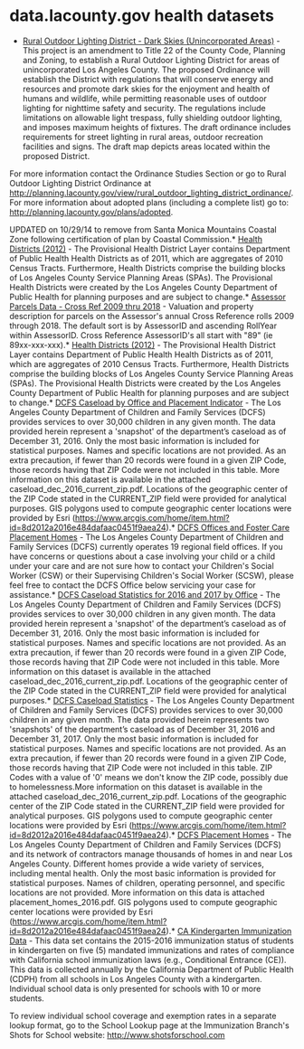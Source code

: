 # data.lacounty.gov health datasets
* [Rural Outdoor Lighting District - Dark Skies (Unincorporated Areas)](https://data.lacounty.gov/d/sbc8-tfuf) - This project is an amendment to Title 22 of the County Code, Planning and Zoning, to establish a Rural Outdoor Lighting District for areas of unincorporated Los Angeles County. The proposed Ordinance will establish the District with regulations that will conserve energy and resources and promote dark skies for the enjoyment and health of humans and wildlife, while permitting reasonable uses of outdoor lighting for nighttime safety and security. The regulations include limitations on allowable light trespass, fully shielding outdoor lighting, and imposes maximum heights of fixtures. The draft ordinance includes requirements for street lighting in rural areas, outdoor recreation facilities and signs. The draft map depicts areas located within the proposed District.

For more information contact the Ordinance Studies Section or go to Rural Outdoor Lighting District Ordinance at http://planning.lacounty.gov/view/rural_outdoor_lighting_district_ordinance/.  For more information about adopted plans (including a complete list) go to:  http://planning.lacounty.gov/plans/adopted.  

UPDATED on 10/29/14 to remove from Santa Monica Mountains Coastal Zone following certification of plan by Coastal Commission.* [Health Districts (2012)](https://data.lacounty.gov/d/7yts-2b49) - The Provisional Health District Layer contains Department of Public Health Health Districts as of 2011, which are aggregates of 2010 Census Tracts. Furthermore, Health Districts comprise the building blocks of Los Angeles County Service Planning Areas (SPAs). The Provisional Health Districts were created by the Los Angeles County Department of Public Health for planning purposes and are subject to change.* [Assessor Parcels Data - Cross Ref 2009 thru 2018](https://data.lacounty.gov/d/wked-mw3k) - Valuation and property description for parcels on the Assessor's annual Cross Reference rolls 2009 through 2018. The default sort is by AssessorID and ascending RollYear within AssessorID.  Cross Reference AssessorID's all start with "89" (ie 89xx-xxx-xxx).* [Health Districts (2012)](https://data.lacounty.gov/d/7yts-2b49) - The Provisional Health District Layer contains Department of Public Health Health Districts as of 2011, which are aggregates of 2010 Census Tracts. Furthermore, Health Districts comprise the building blocks of Los Angeles County Service Planning Areas (SPAs). The Provisional Health Districts were created by the Los Angeles County Department of Public Health for planning purposes and are subject to change.* [DCFS Caseload by Office and Placement Indicator](https://data.lacounty.gov/d/7kw5-y5h5) - The Los Angeles County Department of Children and Family Services (DCFS) provides services to over 30,000 children in any given month. The data provided herein represent a 'snapshot' of the department’s caseload as of December 31, 2016. Only the most basic information is included for statistical purposes. Names and specific locations are not provided. As an extra precaution, if fewer than 20 records were found in a given ZIP Code, those records having that ZIP Code were not included in this table. More information on this dataset is available in the attached caseload_dec_2016_current_zip.pdf. Locations of the geographic center of the ZIP Code stated in the CURRENT_ZIP field were provided for analytical purposes. GIS polygons used to compute geographic center locations were provided by Esri (https://www.arcgis.com/home/item.html?id=8d2012a2016e484dafaac0451f9aea24).* [DCFS Offices and Foster Care Placement Homes](https://data.lacounty.gov/d/xwu5-q4x2) - The Los Angeles County Department of Children and Family Services (DCFS) currently operates 19 regional field offices. If you have concerns or questions about a case involving your child or a child under your care and are not sure how to contact your Children's Social Worker (CSW) or their Supervising Children's Social Worker (SCSW), please feel free to contact the DCFS Office below servicing your case for assistance.* [DCFS Caseload Statistics for 2016 and 2017 by Office](https://data.lacounty.gov/d/wu7y-bf2y) - The Los Angeles County Department of Children and Family Services (DCFS) provides services to over 30,000 children in any given month. The data provided herein represent a 'snapshot' of the department’s caseload as of December 31, 2016. Only the most basic information is included for statistical purposes. Names and specific locations are not provided. As an extra precaution, if fewer than 20 records were found in a given ZIP Code, those records having that ZIP Code were not included in this table. More information on this dataset is available in the attached caseload_dec_2016_current_zip.pdf. Locations of the geographic center of the ZIP Code stated in the CURRENT_ZIP field were provided for analytical purposes.* [DCFS Caseload Statistics](https://data.lacounty.gov/d/8apu-cunt) - The Los Angeles County Department of Children and Family Services (DCFS) provides services to over 30,000 children in any given month. The data provided herein represents two 'snapshots' of the department’s caseload as of December 31, 2016 and December 31, 2017. Only the most basic information is included for statistical purposes. Names and specific locations are not provided. As an extra precaution, if fewer than 20 records were found in a given ZIP Code, those records having that ZIP Code were not included in this table. ZIP Codes with a value of '0' means we don't know the ZIP code, possibly due to homelessness.More information on this dataset is available in the attached caseload_dec_2016_current_zip.pdf. Locations of the geographic center of the ZIP Code stated in the CURRENT_ZIP field were provided for analytical purposes. GIS polygons used to compute geographic center locations were provided by Esri (https://www.arcgis.com/home/item.html?id=8d2012a2016e484dafaac0451f9aea24).* [DCFS Placement Homes](https://data.lacounty.gov/d/rw7b-f98m) - The Los Angeles County Department of Children and Family Services (DCFS) and its network of contractors manage thousands of homes in and near Los Angeles County. Different homes provide a wide variety of services, including mental health. Only the most basic information is provided for statistical purposes. Names of children, operating personnel, and specific locations are not provided. More information on this data is attached placement_homes_2016.pdf. GIS polygons used to compute geographic center locations were provided by Esri (https://www.arcgis.com/home/item.html?id=8d2012a2016e484dafaac0451f9aea24).* [CA Kindergarten Immunization Data](https://data.lacounty.gov/d/9knf-cr67) - This data set contains the 2015-2016 immunization status of students in kindergarten on five (5) mandated immunizations and rates of compliance with California school immunization laws (e.g., Conditional Entrance (CE)).   This data is collected annually by the California Department of Public Health (CDPH) from all schools in Los Angeles County with a kindergarten.  Individual school data is only presented for schools with 10 or more students. 

To review individual school coverage and exemption rates in a separate lookup format, go to the School Lookup page at the Immunization Branch's Shots for School website: http://www.shotsforschool.com